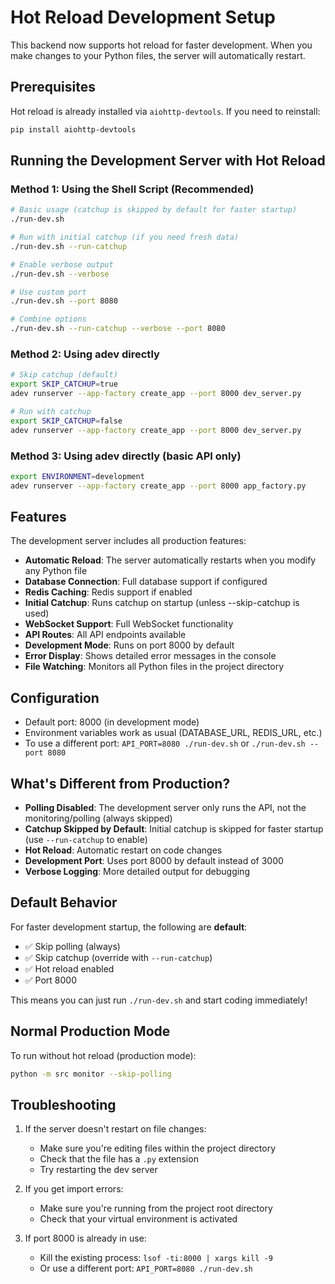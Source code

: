 # Hot Reload Development Setup

This backend now supports hot reload for faster development. When you make changes to your Python files, the server will automatically restart.

## Prerequisites

Hot reload is already installed via `aiohttp-devtools`. If you need to reinstall:

```bash
pip install aiohttp-devtools
```

## Running the Development Server with Hot Reload

### Method 1: Using the Shell Script (Recommended)

```bash
# Basic usage (catchup is skipped by default for faster startup)
./run-dev.sh

# Run with initial catchup (if you need fresh data)
./run-dev.sh --run-catchup

# Enable verbose output
./run-dev.sh --verbose

# Use custom port
./run-dev.sh --port 8080

# Combine options
./run-dev.sh --run-catchup --verbose --port 8080
```

### Method 2: Using adev directly

```bash
# Skip catchup (default)
export SKIP_CATCHUP=true
adev runserver --app-factory create_app --port 8000 dev_server.py

# Run with catchup
export SKIP_CATCHUP=false
adev runserver --app-factory create_app --port 8000 dev_server.py
```

### Method 3: Using adev directly (basic API only)

```bash
export ENVIRONMENT=development
adev runserver --app-factory create_app --port 8000 app_factory.py
```

## Features

The development server includes all production features:

- **Automatic Reload**: The server automatically restarts when you modify any Python file
- **Database Connection**: Full database support if configured
- **Redis Caching**: Redis support if enabled
- **Initial Catchup**: Runs catchup on startup (unless --skip-catchup is used)
- **WebSocket Support**: Full WebSocket functionality
- **API Routes**: All API endpoints available
- **Development Mode**: Runs on port 8000 by default
- **Error Display**: Shows detailed error messages in the console
- **File Watching**: Monitors all Python files in the project directory

## Configuration

- Default port: 8000 (in development mode)
- Environment variables work as usual (DATABASE_URL, REDIS_URL, etc.)
- To use a different port: `API_PORT=8080 ./run-dev.sh` or `./run-dev.sh --port 8080`

## What's Different from Production?

- **Polling Disabled**: The development server only runs the API, not the monitoring/polling (always skipped)
- **Catchup Skipped by Default**: Initial catchup is skipped for faster startup (use `--run-catchup` to enable)
- **Hot Reload**: Automatic restart on code changes
- **Development Port**: Uses port 8000 by default instead of 3000
- **Verbose Logging**: More detailed output for debugging

## Default Behavior

For faster development startup, the following are **default**:
- ✅ Skip polling (always)
- ✅ Skip catchup (override with `--run-catchup`)
- ✅ Hot reload enabled
- ✅ Port 8000

This means you can just run `./run-dev.sh` and start coding immediately!

## Normal Production Mode

To run without hot reload (production mode):

```bash
python -m src monitor --skip-polling
```

## Troubleshooting

1. If the server doesn't restart on file changes:
   - Make sure you're editing files within the project directory
   - Check that the file has a `.py` extension
   - Try restarting the dev server

2. If you get import errors:
   - Make sure you're running from the project root directory
   - Check that your virtual environment is activated

3. If port 8000 is already in use:
   - Kill the existing process: `lsof -ti:8000 | xargs kill -9`
   - Or use a different port: `API_PORT=8080 ./run-dev.sh`
